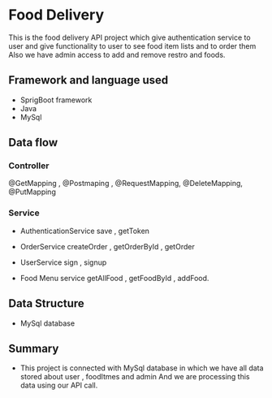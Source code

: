 # Food Delivery

This is the food delivery API project which give authentication service to user and give functionality to user to see food item lists and to order them Also we have admin access to add and remove restro and foods. 
## Framework and language used
* SprigBoot framework 
* Java
* MySql

## Data flow

### Controller 
@GetMapping , @Postmaping , @RequestMapping, @DeleteMapping, @PutMapping

### Service 
* AuthenticationService
save , getToken

* OrderService
createOrder , getOrderById  , getOrder

* UserService
sign , signup

* Food Menu service
getAllFood , getFoodById , addFood.

## Data Structure
* MySql database

## Summary
* This project is connected with MySql database in which we have all data stored about user , foodItmes and admin And we are processing this data using our API call.

